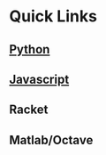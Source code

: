 # Quick Links

## [Python](https://github.com/CS2613-FA2021/journal-entries-jsalgad2UNB3035/wiki/Python)

## [Javascript](https://github.com/CS2613-FA2021/journal-entries-jsalgad2UNB3035/wiki/JavaScript)

## Racket

## Matlab/Octave
